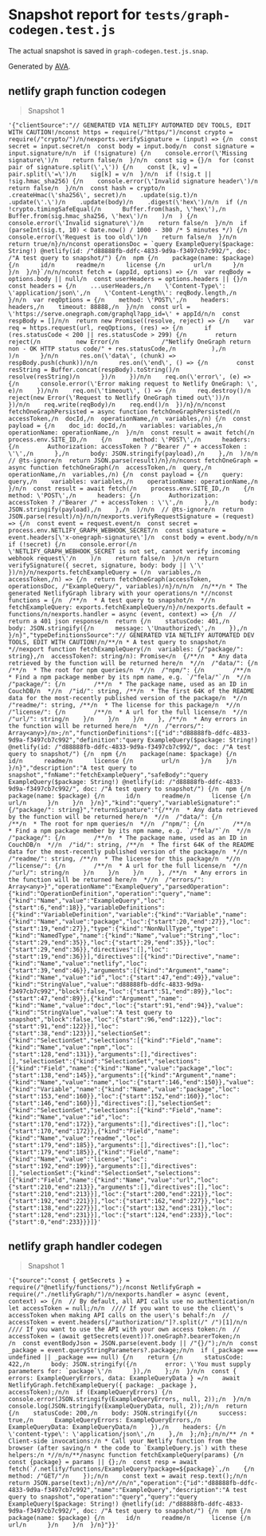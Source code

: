 # Snapshot report for `tests/graph-codegen.test.js`

The actual snapshot is saved in `graph-codegen.test.js.snap`.

Generated by [AVA](https://avajs.dev).

## netlify graph function codegen

> Snapshot 1

    '{"clientSource":"// GENERATED VIA NETLIFY AUTOMATED DEV TOOLS, EDIT WITH CAUTION!/nconst https = require(/"https/")/nconst crypto = require(/"crypto/")/n/nexports.verifySignature = (input) => {/n  const secret = input.secret/n  const body = input.body/n  const signature = input.signature/n/n  if (!signature) {/n    console.error(\'Missing signature\')/n    return false/n  }/n/n  const sig = {}/n  for (const pair of signature.split(\',\')) {/n    const [k, v] = pair.split(\'=\')/n    sig[k] = v/n  }/n/n  if (!sig.t || !sig.hmac_sha256) {/n    console.error(\'Invalid signature header\')/n    return false/n  }/n/n  const hash = crypto/n    .createHmac(\'sha256\', secret)/n    .update(sig.t)/n    .update(\'.\')/n    .update(body)/n    .digest(\'hex\')/n/n  if (/n    !crypto.timingSafeEqual(/n      Buffer.from(hash, \'hex\'),/n      Buffer.from(sig.hmac_sha256, \'hex\')/n    )/n  ) {/n    console.error(\'Invalid signature\')/n    return false/n  }/n/n  if (parseInt(sig.t, 10) < Date.now() / 1000 - 300 /* 5 minutes */) {/n    console.error(\'Request is too old\')/n    return false/n  }/n/n  return true/n}/n/nconst operationsDoc = `query ExampleQuery($package: String!) @netlify(id: /"d88888fb-ddfc-4833-9d9a-f3497cb7c992/", doc: /"A test query to snapshot/") {/n  npm {/n    package(name: $package) {/n      id/n      readme/n      license {/n        url/n      }/n    }/n  }/n}`/n/n/nconst fetch = (appId, options) => {/n  var reqBody = options.body || null/n  const userHeaders = options.headers || {}/n  const headers = {/n    ...userHeaders,/n    \'Content-Type\': \'application/json\',/n    \'Content-Length\': reqBody.length,/n  }/n/n  var reqOptions = {/n    method: \'POST\',/n    headers: headers,/n    timeout: 88888,/n  }/n/n  const url = \'https://serve.onegraph.com/graphql?app_id=\' + appId/n/n  const respBody = []/n/n  return new Promise((resolve, reject) => {/n    var req = https.request(url, reqOptions, (res) => {/n      if (res.statusCode < 200 || res.statusCode > 299) {/n        return reject(/n          new Error(/n            /"Netlify OneGraph return non - OK HTTP status code/" + res.statusCode,/n          ),/n        )/n      }/n/n      res.on(\'data\', (chunk) => respBody.push(chunk))/n/n      res.on(\'end\', () => {/n        const resString = Buffer.concat(respBody).toString()/n        resolve(resString)/n      })/n    })/n/n    req.on(\'error\', (e) => {/n      console.error(\'Error making request to Netlify OneGraph: \', e)/n    })/n/n    req.on(\'timeout\', () => {/n      req.destroy()/n      reject(new Error(\'Request to Netlify OneGraph timed out\'))/n    })/n/n    req.write(reqBody)/n    req.end()/n  })/n}/n/nconst fetchOneGraphPersisted = async function fetchOneGraphPersisted(/n  accessToken,/n  docId,/n  operationName,/n  variables,/n) {/n  const payload = {/n    doc_id: docId,/n    variables: variables,/n    operationName: operationName,/n  }/n/n  const result = await fetch(/n    process.env.SITE_ID,/n    {/n      method: \'POST\',/n      headers: {/n        Authorization: accessToken ? /"Bearer /" + accessToken : \'\',/n      },/n      body: JSON.stringify(payload),/n    },/n  )/n/n  // @ts-ignore/n  return JSON.parse(result)/n}/n/nconst fetchOneGraph = async function fetchOneGraph(/n  accessToken,/n  query,/n  operationName,/n  variables,/n) {/n  const payload = {/n    query: query,/n    variables: variables,/n    operationName: operationName,/n  }/n/n  const result = await fetch(/n    process.env.SITE_ID,/n    {/n      method: \'POST\',/n      headers: {/n        Authorization: accessToken ? /"Bearer /" + accessToken : \'\',/n      },/n      body: JSON.stringify(payload),/n    },/n  )/n/n  // @ts-ignore/n  return JSON.parse(result)/n}/n/n/nexports.verifyRequestSignature = (request) => {/n  const event = request.event/n  const secret = process.env.NETLIFY_GRAPH_WEBHOOK_SECRET/n  const signature = event.headers[\'x-onegraph-signature\']/n  const body = event.body/n/n  if (!secret) {/n    console.error(/n      \'NETLIFY_GRAPH_WEBHOOK_SECRET is not set, cannot verify incoming webhook request\'/n    )/n    return false/n  }/n/n  return verifySignature({ secret, signature, body: body || \'\' })/n}/n/nexports.fetchExampleQuery = (/n  variables,/n  accessToken,/n) => {/n  return fetchOneGraph(accessToken, operationsDoc, /"ExampleQuery/", variables)/n}/n/n/n  /n/**/n * The generated NetlifyGraph library with your operations/n *//nconst functions = {/n  /**/n  * A test query to snapshot/n  *//n  fetchExampleQuery: exports.fetchExampleQuery/n}/n/nexports.default = functions/n/nexports.handler = async (event, context) => {/n  // return a 401 json response/n  return {/n    statusCode: 401,/n    body: JSON.stringify({/n      message: \'Unauthorized\',/n    }),/n  }/n}","typeDefinitionsSource":"// GENERATED VIA NETLIFY AUTOMATED DEV TOOLS, EDIT WITH CAUTION!/n/**/n * A test query to snapshot/n *//nexport function fetchExampleQuery(/n  variables: {/"package/": string},/n  accessToken?: string/n): Promise</n  {/**/n  * Any data retrieved by the function will be returned here/n  *//n  /"data/": {/n        /**/n  * The root for npm queries/n  *//n  /"npm/": {/n        /**/n  * Find a npm package member by its npm name, e.g. `/"fela/"`/n  *//n  /"package/": {/n        /**/n  * The package name, used as an ID in CouchDB/n  *//n  /"id/": string, /**/n  * The first 64K of the README data for the most-recently published version of the package/n  *//n  /"readme/": string, /**/n  * The license for this package/n  *//n  /"license/": {/n        /**/n  * A url for the full license/n  *//n  /"url/": string/n    }/n    }/n    }/n    }, /**/n  * Any errors in the function will be returned here/n  *//n  /"errors/": Array<any>}/n>;/n","functionDefinitions":[{"id":"d88888fb-ddfc-4833-9d9a-f3497cb7c992","definition":"query ExampleQuery($package: String!) @netlify(id: /"d88888fb-ddfc-4833-9d9a-f3497cb7c992/", doc: /"A test query to snapshot/") {/n  npm {/n    package(name: $package) {/n      id/n      readme/n      license {/n        url/n      }/n    }/n  }/n}","description":"A test query to snapshot","fnName":"fetchExampleQuery","safeBody":"query ExampleQuery($package: String!) @netlify(id: /"d88888fb-ddfc-4833-9d9a-f3497cb7c992/", doc: /"A test query to snapshot/") {/n  npm {/n    package(name: $package) {/n      id/n      readme/n      license {/n        url/n      }/n    }/n  }/n}","kind":"query","variableSignature":"{/"package/": string}","returnSignature":"{/**/n  * Any data retrieved by the function will be returned here/n  *//n  /"data/": {/n        /**/n  * The root for npm queries/n  *//n  /"npm/": {/n        /**/n  * Find a npm package member by its npm name, e.g. `/"fela/"`/n  *//n  /"package/": {/n        /**/n  * The package name, used as an ID in CouchDB/n  *//n  /"id/": string, /**/n  * The first 64K of the README data for the most-recently published version of the package/n  *//n  /"readme/": string, /**/n  * The license for this package/n  *//n  /"license/": {/n        /**/n  * A url for the full license/n  *//n  /"url/": string/n    }/n    }/n    }/n    }, /**/n  * Any errors in the function will be returned here/n  *//n  /"errors/": Array<any>}","operationName":"ExampleQuery","parsedOperation":{"kind":"OperationDefinition","operation":"query","name":{"kind":"Name","value":"ExampleQuery","loc":{"start":6,"end":18}},"variableDefinitions":[{"kind":"VariableDefinition","variable":{"kind":"Variable","name":{"kind":"Name","value":"package","loc":{"start":20,"end":27}},"loc":{"start":19,"end":27}},"type":{"kind":"NonNullType","type":{"kind":"NamedType","name":{"kind":"Name","value":"String","loc":{"start":29,"end":35}},"loc":{"start":29,"end":35}},"loc":{"start":29,"end":36}},"directives":[],"loc":{"start":19,"end":36}}],"directives":[{"kind":"Directive","name":{"kind":"Name","value":"netlify","loc":{"start":39,"end":46}},"arguments":[{"kind":"Argument","name":{"kind":"Name","value":"id","loc":{"start":47,"end":49}},"value":{"kind":"StringValue","value":"d88888fb-ddfc-4833-9d9a-f3497cb7c992","block":false,"loc":{"start":51,"end":89}},"loc":{"start":47,"end":89}},{"kind":"Argument","name":{"kind":"Name","value":"doc","loc":{"start":91,"end":94}},"value":{"kind":"StringValue","value":"A test query to snapshot","block":false,"loc":{"start":96,"end":122}},"loc":{"start":91,"end":122}}],"loc":{"start":38,"end":123}}],"selectionSet":{"kind":"SelectionSet","selections":[{"kind":"Field","name":{"kind":"Name","value":"npm","loc":{"start":128,"end":131}},"arguments":[],"directives":[],"selectionSet":{"kind":"SelectionSet","selections":[{"kind":"Field","name":{"kind":"Name","value":"package","loc":{"start":138,"end":145}},"arguments":[{"kind":"Argument","name":{"kind":"Name","value":"name","loc":{"start":146,"end":150}},"value":{"kind":"Variable","name":{"kind":"Name","value":"package","loc":{"start":153,"end":160}},"loc":{"start":152,"end":160}},"loc":{"start":146,"end":160}}],"directives":[],"selectionSet":{"kind":"SelectionSet","selections":[{"kind":"Field","name":{"kind":"Name","value":"id","loc":{"start":170,"end":172}},"arguments":[],"directives":[],"loc":{"start":170,"end":172}},{"kind":"Field","name":{"kind":"Name","value":"readme","loc":{"start":179,"end":185}},"arguments":[],"directives":[],"loc":{"start":179,"end":185}},{"kind":"Field","name":{"kind":"Name","value":"license","loc":{"start":192,"end":199}},"arguments":[],"directives":[],"selectionSet":{"kind":"SelectionSet","selections":[{"kind":"Field","name":{"kind":"Name","value":"url","loc":{"start":210,"end":213}},"arguments":[],"directives":[],"loc":{"start":210,"end":213}}],"loc":{"start":200,"end":221}},"loc":{"start":192,"end":221}}],"loc":{"start":162,"end":227}},"loc":{"start":138,"end":227}}],"loc":{"start":132,"end":231}},"loc":{"start":128,"end":231}}],"loc":{"start":124,"end":233}},"loc":{"start":0,"end":233}}}]}'

## netlify graph handler codegen

> Snapshot 1

    '{"source":"const { getSecrets } = require(/"@netlify/functions/");/nconst NetlifyGraph = require(/"./netlifyGraph/")/n/nexports.handler = async (event, context) => {/n  // By default, all API calls use no authentication/n  let accessToken = null;/n/n  //// If you want to use the client\'s accessToken when making API calls on the user\'s behalf:/n  // accessToken = event.headers[/"authorization/"]?.split(/" /")[1]/n/n  //// If you want to use the API with your own access token:/n  // accessToken = (await getSecrets(event))?.oneGraph?.bearerToken;/n      /n  const eventBodyJson = JSON.parse(event.body || /"{}/");/n/n  const _package = event.queryStringParameters?.package;/n/n  if (_package === undefined || _package === null) {/n    return {/n      statusCode: 422,/n      body: JSON.stringify({/n        error: \'You must supply parameters for: `package`\'/n      }),/n    };/n  }/n/n  const { errors: ExampleQueryErrors, data: ExampleQueryData } =/n    await NetlifyGraph.fetchExampleQuery({ package: _package }, accessToken);/n/n  if (ExampleQueryErrors) {/n    console.error(JSON.stringify(ExampleQueryErrors, null, 2));/n  }/n/n  console.log(JSON.stringify(ExampleQueryData, null, 2));/n/n  return {/n    statusCode: 200,/n    body: JSON.stringify({/n      success: true,/n      ExampleQueryErrors: ExampleQueryErrors,/n      ExampleQueryData: ExampleQueryData/n    }),/n    headers: {/n      \'content-type\': \'application/json\',/n    },/n  };/n};/n/n/** /n * Client-side invocations:/n * Call your Netlify function from the browser (after saving/n * the code to `ExampleQuery.js`) with these helpers:/n *//n/n/**/nasync function fetchExampleQuery(params) {/n  const {package} = params || {};/n  const resp = await fetch(`/.netlify/functions/ExampleQuery?package=${package}`,/n    {/n      method: /"GET/"/n    });/n/n    const text = await resp.text();/n/n    return JSON.parse(text);/n}/n*//n/n","operation":{"id":"d88888fb-ddfc-4833-9d9a-f3497cb7c992","name":"ExampleQuery","description":"A test query to snapshot","operation":"query","query":"query ExampleQuery($package: String!) @netlify(id: /"d88888fb-ddfc-4833-9d9a-f3497cb7c992/", doc: /"A test query to snapshot/") {/n  npm {/n    package(name: $package) {/n      id/n      readme/n      license {/n        url/n      }/n    }/n  }/n}"}}'
